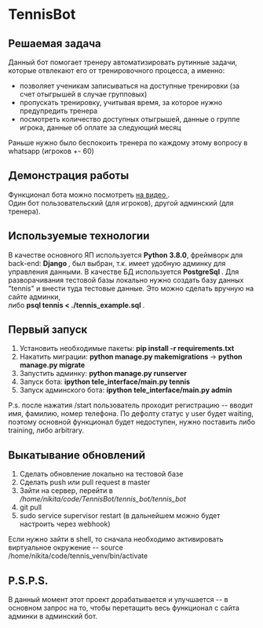 # TennisBot

## Решаемая задача

Данный бот помогает тренеру автоматизировать рутинные задачи, которые отвлекают его от тренировочного процесса, а именно: 
 * позволяет ученикам записываться на доступные тренировки (за счет отыгрышей в случае групповых)
 * пропускать тренировку, учитывая время, за которое нужно предупредить тренера
 * посмотреть количество доступных отыгрышей, данные о группе игрока, данные об оплате за следующий месяц

Раньше нужно было беспокоить тренера по каждому этому вопросу в whatsapp (игроков +- 60)
## Демонстрация работы

Функционал бота можно посмотреть <a href="https://drive.google.com/file/d/1goSCWcxSFsXwz8m4IWx9hJS_CmxgmqeP/view?usp=sharing"> на видео </a>. <br>
Один бот пользовательский (для игроков), другой админский (для тренера).

## Используемые технологии

В качестве основного ЯП используется <b>Python 3.8.0</b>, фреймворк для back-end: <b> Django </b>, был выбран, т.к. имеет удобную админку для управления данными. 
В качестве БД используется <b> PostgreSql </b>. Для разворачивания тестовой базы локально нужно создать базу данных "tennis" и внести туда тестовые данные. 
Это можно сделать вручную на сайте админки, <br> либо <b> psql tennis  < ./tennis_example.sql </b>.

## Первый запуск

1. Установить необходимые пакеты: <b>pip install -r requirements.txt</b>
2. Накатить миграции: <b> python manage.py makemigrations </b> -> <b> python manage.py migrate </b>
3. Запустить админку: <b> python manage.py runserver </b>
4. Запуск бота: <b>ipython tele_interface/main.py tennis</b>
5. Запуск админского бота: <b>ipython tele_interface/main.py admin</b>

P.s. после нажатия /start пользователь проходит регистрацию -- вводит имя, фамилию, номер телефона. По дефолту статус у user будет waiting, поэтому основной функционал будет недоступен, нужно поставить либо training, либо arbitrary.

## Выкатывание обновлений

1. Сделать обновление локально на тестовой базе
2. Сделать push или pull request в master 
3. Зайти на сервер, перейти в <i> /home/nikita/code/TennisBot/tennis_bot/tennis_bot </i>
4. git pull
5. sudo service supervisor restart (в дальнейшем можно будет настроить через webhook)

Если нужно зайти в shell, то сначала необходимо активировать виртуальное окружение -- source /home/nikita/code/tennis_venv/bin/activate 

## P.S.P.S.

В данный момент этот проект дорабатывается и улучшается -- в основном запрос на то, чтобы перетащить весь функционал с сайта админки в админский бот.
